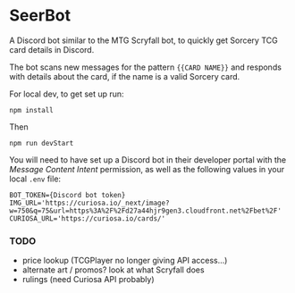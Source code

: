 # SeerBot
A Discord bot similar to the MTG Scryfall bot, to quickly get Sorcery TCG card details in Discord.

The bot scans new messages for the pattern `{{CARD NAME}}` and responds with details about the card, if the name is a valid Sorcery card.

For local dev, to get set up run:

`npm install`

Then

`npm run devStart`

You will need to have set up a Discord bot in their developer portal with the *Message Content Intent* permission, as well as the following values in your local `.env` file:

```
BOT_TOKEN={Discord bot token}
IMG_URL='https://curiosa.io/_next/image?w=750&q=75&url=https%3A%2F%2Fd27a44hjr9gen3.cloudfront.net%2Fbet%2F'
CURIOSA_URL='https://curiosa.io/cards/'
```

### TODO
- price lookup (TCGPlayer no longer giving API access...)
- alternate art / promos? look at what Scryfall does
- rulings (need Curiosa API probably)